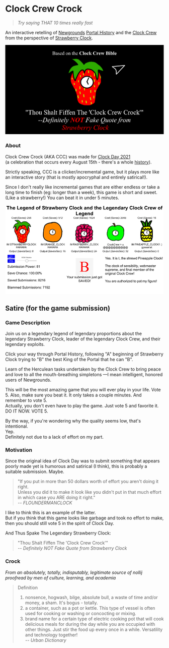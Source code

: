 # Clock Crew Crock

> *Try saying THAT 10 times really fast*

An interactive retelling of [Newgrounds](https://www.newgrounds.com) [Portal History](https://www.newgrounds.com/wiki/about-newgrounds/history/flash-portal-history?path=/wiki/about-newgrounds/history/flash-portal-history) and the [Clock Crew](https://www.newgrounds.com/collection/clockcrew) from the perspective of [Strawberry Clock](https://strawberryclock.newgrounds.com/).

![Splash](splashsmall.png)

### About

Clock Crew Crock (AKA CCC) was made for [Clock Day 2021](https://www.newgrounds.com/collection/clockday2021)  
(a celebration that occurs every August 15th - there's a whole [history](https://www.newgrounds.com/collection/clockcrewhistory)).

Strictly speaking, CCC is a clicker/incremental game, but it plays more like an interactive story (that is mostly apocryphal and entirely satirical!).

Since I don't really like incremental games that are either endless or take a long time to finish (eg: longer than a week), this game is short and sweet. (Like a strawberry!)
You can beat it in under 5 minutes.

![Screenshot2](screenshot2small.png)

## Satire (for the game submission)

### Game Description

Join us on a legendary legend of legendary proportions about the legendary Strawberry Clock, leader of the legendary Clock Crew, and their legendary exploits.

Click your way through Portal History, following "A" beginning of Strawberry Clock trying to "B" the best King of the Portal that he can "B".

Learn of the Herculean tasks undertaken by the Clock Crew to bring peace and love to all the mouth-breathing simpletons &mdash;I mean intelligent, honored users of Newgrounds.

This will be the most amazing game that you will ever play in your life. Vote 5. Also, make sure you beat it. It only takes a couple minutes. And remember to vote 5.  
Actually, you don't even have to play the game. Just vote 5 and favorite it.  
DO IT NOW. VOTE 5.

By the way, if you're wondering why the quality seems low, that's intentional.  
Yep.  
Definitely not due to a lack of effort on my part.  

### Motivation

Since the original idea of Clock Day was to submit something that appears poorly made yet is humorous and satirical (I think), this is probably a suitable submission. Maybe.

> "If you put in more than 50 dollars worth of effort you aren't doing it right.  
> Unless you did it to make it look like you didn't put in that much effort in which case you ARE doing it right."  
> *-- FLOUNDERMANCLOCK*

I like to think this is an example of the latter.  
But if you think that this game looks like garbage and took no effort to make, then you should still vote 5 in the spirit of Clock Day.

And Thus Spake The Legendary Strawberry Clock:
> "Thou Shalt Fiffen The 'Clock Crew Crock'"  
> *-- Definitely NOT Fake Quote from Strawberry Clock*

### Crock

*From an absolutely, totally, indisputably, legitimate source of nollij proofread by men of culture, learning, and academia*

> Definition
> 1. nonsence, hogwash, bilge, absolute bull, a waste of time and/or money, a sham. It's bogus - totally.
> 2. a container, such as a pot or kettle. This type of vessel is often used for cooking or washing or concocting or mixing.
> 3. brand name for a certain type of electric cooking pot that will cook delicious meals for during the day while you are occupied with other things. Just stir the food up every once in a while. Versatility and technology together!  
> *-- Urban Dictionary*